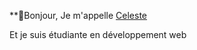 **👋Bonjour,
Je m'appelle [Celeste](https://www.wikipedia.org)


Et je suis étudiante en développement web


